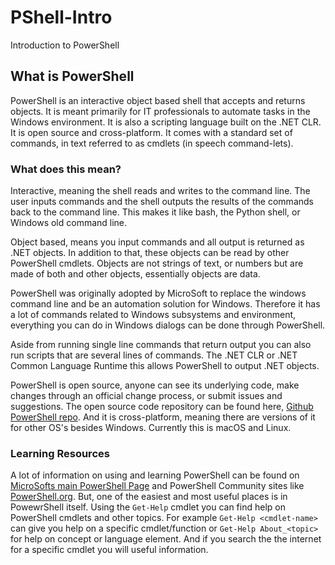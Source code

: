 # PShell-Intro
Introduction to PowerShell

## What is PowerShell

PowerShell is an interactive object based shell that accepts and returns objects.  It is meant primarily for IT professionals to automate tasks in the Windows environment.  It is also a scripting language built on the .NET CLR.  It is open source and cross-platform.  It comes with a standard set of commands, in text referred to as cmdlets (in speech command-lets).

### What does this mean?

Interactive, meaning the shell reads and writes to the command line.  The user inputs commands and the shell outputs the results of the commands back to the command line.  This makes it like bash, the Python shell, or Windows old command line.

Object based, means you input commands and all output is returned as .NET objects.  In addition to that, these objects can be read by other PowerShell cmdlets.  Objects are not strings of text, or numbers but are made of both and other objects, essentially objects are data.

PowerShell was originally adopted by MicroSoft to replace the windows command line and be an automation solution for Windows.  Therefore it has a lot of commands related to Windows subsystems and environment, everything you can do in Windows dialogs can be done through PowerShell.  

Aside from running single line commands that return output you can also run scripts that are several lines of commands.  The .NET CLR or .NET Common Language Runtime this allows PowerShell to output .NET objects.

PowerShell is open source, anyone can see its underlying code, make changes through an official change process, or submit issues and suggestions.  The open source code repository can be found here, [Github PowerShell repo](https://github.com/PowerShell/PowerShell).  And it is cross-platform, meaning there are versions of it for other OS's besides Windows.  Currently this is macOS and Linux.

### Learning Resources

A lot of information on using and learning PowerShell can be found on [MicroSofts main PowerShell Page](https://docs.microsoft.com/en-us/powershell/) and PowerShell Community sites like [PowerShell.org](https://powershell.org/).  But, one of the easiest and most useful places is in PowewrShell itself.  Using the `Get-Help` cmdlet you can find help on PowerShell cmdlets and other topics.  For example `Get-Help <cmdlet-name>` can give you help on a specific cmdlet/function or `Get-Help About_<topic>` for help on concept or language element.  And if you search the the internet for a specific cmdlet you will useful information.
